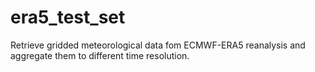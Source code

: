 # era5_test_set

Retrieve gridded meteorological data fom ECMWF-ERA5 reanalysis and aggregate them to different time resolution.

